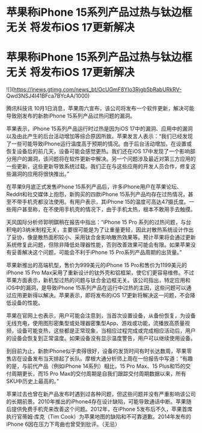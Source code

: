 # 苹果称iPhone 15系列产品过热与钛边框无关 将发布iOS 17更新解决

# 苹果称iPhone 15系列产品过热与钛边框无关 将发布iOS 17更新解决

![](https://inews.gtimg.com/news_bt/OcUGmF8YIo3Rjgb5bRabURkRV-
Qwd3NSJ4I41BFca7BYcAA/1000)

腾讯科技讯 10月1日消息，苹果周六宣布，该公司将发布一个软件更新，解决可能导致刚发布的新款iPhone 15系列产品过热问题的漏洞。

苹果表示，iPhone 15系列产品运行时过热是因为iOS
17中的漏洞、应用中的漏洞以及由此产生的后台活动增加等综合原因所致。苹果发言人表示：“我们已经发现了一些可能导致iPhone运行温度高于预期的情况。由于后台活动增加，在设置或恢复设备后的前几天，设备可能会感觉更热。我们还在iOS
17中发现了一个影响部分用户的漏洞，该问题将在软件更新中解决。另一个问题涉及最近对第三方应用的一些更新，这些更新导致系统过载。我们正在与这些应用的开发人员合作，修复这些漏洞的应用将很快推出。”

在苹果9月底正式发售iPhone 15系列产品后，许多iPhone用户在苹果论坛、Reddit和社交媒体上抱怨，新购买的四款iPhone
15系列产品均存在过热情况，甚至不带手机壳都没法使用。有用户表示，其iPhone
15的温度可高达47摄氏度。一些用户甚至称，在不使用手机壳的情况下，由于手机太热，根本不敢用手去触摸。

天风国际分析师郭明錤稍在报告中指出：“iPhone 15 Pro
系列的过热问题，与台积电的3纳米制程无关，主要很可能是为了让重量更轻，因此对散热系统设计作出了妥协，像是散热面积较小、采用钛合金影响散热效果等。预计苹果将会通过更新系统修复此问题，但除非降低处理器性能，否则改善效果可能会有限。如果苹果没有妥善解决这个问题，可能会不利于iPhone
15 Pro系列产品周期的出货量。”

苹果新推出的高端机型，售价为999美元的iPhone 15 Pro和售价为1199美元的iPhone 15 Pro
Max采用了重新设计的钛外壳和铝框架，使它们更容易维修。不过苹果方面表示，新机型过热的问题与钛合金边框无关。该公司指出，特定应用和iOS中的漏洞，是导致iPhone
15系列产品在运行中过热的主因，这些问题可以通过应用更新得以解决。苹果表示，即将发布的iOS 17更新将解决这一问题，不会降低设备的性能。

苹果在官网上也表示，用户可能会注意到，当首次设置设备，从备份恢复，为设备无线充电，使用图形密集型或处理器密集型App、游戏或功能，流播放高质量视频，设备可能变热，这些都是正常现象，当相应过程完成或完成相应活动后，用户的设备会恢复到正常温度。如果设备没有显示温度警告，用户可以继续使用设备。

到目前为止，新款iPhone似乎卖得很好，设备的发货时间有时长达数周，苹果零售店在设备发布当天排起了长队。摩根大通分析师上周在一份报告中写道：“有趣的是，与前代产品（例如iPhone
14系列）相比，15 Pro Max、15 Plus和15的交付周期更长，而15 Pro
Max的交付周期是自我们跟踪交付周期数据以来，所有SKU中历史上最高的。”

苹果过去也曾在新产品发布时遇到过各种问题，但这些问题并没有严重影响该公司的长期前景。2010年推出的iPhone4存在设计缺陷，可能导致通话中断。苹果随后提供免费手机壳来改善这个问题。2012年，在iPhone
5发布后不久，苹果首席执行官蒂姆·库克（Tim Cook）为苹果地图的缺陷和不可靠道歉。2014年发布的iPhone 6因在压力下弯曲也曾受到批评。（无忌）

